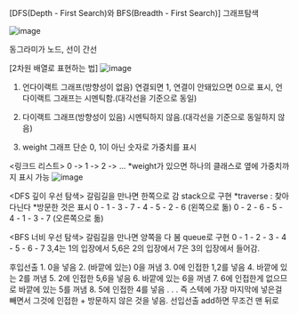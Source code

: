 [DFS(Depth - First Search)와 BFS(Breadth - First Search)]
그래프탐색

![image](https://github.com/1010hy/algorithm/assets/67892327/de538611-0cdf-4de4-b6eb-f0825f725352)

동그라미가 노드, 선이 간선


[2차원 배열로 표현하는 법]
![image](https://github.com/1010hy/algorithm/assets/67892327/abf9204c-dfc2-4929-833d-6c5430c43493)
1. 언다이랙트 그래프(방향성이 없음)
연결되면 1, 연결이 안돼있으면 0으로 표시, 언다이랙트 그래프는 시멘틱함.(대각선을 기준으로 동일)

2. 다이랙트 그래프(방향성이 있음)
시멘틱하지 않음.(대각선을 기준으로 동일하지 않음)

3. weight 그래프
단순 0, 1이 아닌 숫자로 가중치를 표시
   
<링크드 리스트>
0 -> 1 -> 2 -> ...
*weight가 있으면 하나의 클래스로 옆에 가중치까지 표시 가능
![image](https://github.com/1010hy/algorithm/assets/67892327/6d3baeb8-7aa9-40eb-8f4a-793aefacf784)


<DFS 깊이 우선 탐색>
갈림길을 만나면 한쪽으로 감
stack으로 구현
*traverse : 찾아다닌다
*방문한 것은 표시
0 - 1 - 3 - 7 - 4 - 5 - 2 - 6 (왼쪽으로 돎)
0 - 2 - 6 - 5 - 4 - 1 - 3 - 7 (오른쪽으로 돎)

<BFS 너비 우선 탐색>
갈림길을 만나면 양쪽을 다 봄
queue로 구현
0 - 1 - 2 - 3 - 4 - 5 - 6 - 7
3,4는 1의 입장에서
5,6은 2의 입장에서
7은 3의 입장에서 들어감.

<stack>
후입선출
1. 0을 넣음
2. (바깥에 있는) 0을 꺼냄
3. 0에 인접한 1,2를 넣음
4. 바깥에 있는 2를 꺼냄
5. 2에 인접한 5,6을 넣음
6. 바깥에 있는 6을 꺼냄
7. 6에 인접한게 없으므로 바깥에 있는 5를 꺼냄
8. 5에 인접한 4를 넣음 
. . . 
즉 스텍에 가장 마지막에 넣은걸 빼면서 그것에 인접한 + 방문하지 않은 것을 넣음.

<queue>
선입선출
add하면 무조건 맨 뒤로 
